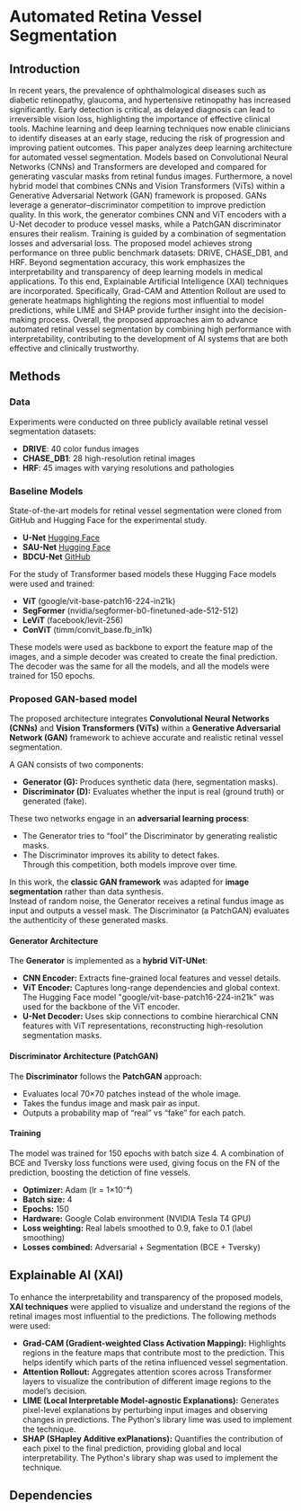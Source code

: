 # Automated Retina Vessel Segmentation

## Introduction
In recent years, the prevalence of ophthalmological diseases such as diabetic retinopathy, glaucoma, and hypertensive retinopathy has increased significantly. Early detection is critical, as delayed diagnosis can lead to irreversible vision loss, highlighting the importance of effective clinical tools. Machine learning and deep learning techniques now enable clinicians to identify diseases at an early stage, reducing the risk of progression and improving patient outcomes. This paper analyzes deep learning architecture for automated vessel segmentation. Models based on Convolutional Neural Networks (CNNs) and Transformers are developed and compared for generating vascular masks from retinal fundus images. Furthermore, a novel hybrid model that combines CNNs and Vision Transformers (ViTs) within a Generative Adversarial Network (GAN) framework is proposed. GANs leverage a generator–discriminator competition to improve prediction quality. In this work, the generator combines CNN and ViT encoders with a U-Net decoder to produce vessel masks, while a PatchGAN discriminator ensures their realism. Training is guided by a combination of segmentation losses and adversarial loss. The proposed model achieves strong performance on three public benchmark datasets: DRIVE, CHASE_DB1, and HRF.
Beyond segmentation accuracy, this work emphasizes the interpretability and transparency of deep learning models in medical applications. To this end, Explainable Artificial Intelligence (XAI) techniques are incorporated. Specifically, Grad-CAM and Attention Rollout are used to generate heatmaps highlighting the regions most influential to model predictions, while LIME and SHAP provide further insight into the decision-making process.
Overall, the proposed approaches aim to advance automated retinal vessel segmentation by combining high performance with interpretability, contributing to the development of AI systems that are both effective and clinically trustworthy.

## Methods

### Data
Experiments were conducted on three publicly available retinal vessel segmentation datasets:
- **DRIVE**: 40 color fundus images 
- **CHASE_DB1**: 28 high-resolution retinal images
- **HRF**: 45 images with varying resolutions and pathologies

### Baseline Models
State-of-the-art models for retinal vessel segmentation were cloned from GitHub and Hugging Face for the experimental study. 
- **U-Net** [Hugging Face](https://huggingface.co/yasinelh/retinal_vessel_U-Net)
- **SAU-Net** [Hugging Face](https://huggingface.co/yasinelh/retinal_vessel_SAU-Net)  
- **BDCU-Net** [GitHub](https://github.com/rezazad68/BCDU-Net)


For the study of Transformer based models these Hugging Face models were used and trained:
- **ViT** (google/vit-base-patch16-224-in21k)
- **SegFormer** (nvidia/segformer-b0-finetuned-ade-512-512)
- **LeViT** (facebook/levit-256)
- **ConViT** (timm/convit_base.fb_in1k)

These models were used as backbone to export the feature map of the images, and a simple decoder was created to create the final prediction. The decoder was the same for all the models, and all the models were trained for 150 epochs.

### Proposed GAN-based model
The proposed architecture integrates **Convolutional Neural Networks (CNNs)** and **Vision Transformers (ViTs)** within a **Generative Adversarial Network (GAN)** framework to achieve accurate and realistic retinal vessel segmentation.

A GAN consists of two components:
- **Generator (G):** Produces synthetic data (here, segmentation masks).
- **Discriminator (D):** Evaluates whether the input is real (ground truth) or generated (fake).

These two networks engage in an **adversarial learning process**:  
- The Generator tries to “fool” the Discriminator by generating realistic masks.  
- The Discriminator improves its ability to detect fakes.  
Through this competition, both models improve over time.

In this work, the **classic GAN framework** was adapted for **image segmentation** rather than data synthesis.  
Instead of random noise, the Generator receives a retinal fundus image as input and outputs a vessel mask. The Discriminator (a PatchGAN) evaluates the authenticity of these generated masks.

#### Generator Architecture
The **Generator** is implemented as a **hybrid ViT-UNet**:
- **CNN Encoder:** Extracts fine-grained local features and vessel details.  
- **ViT Encoder:** Captures long-range dependencies and global context. The Hugging Face model "google/vit-base-patch16-224-in21k" was used for the backbone of the ViT encoder.
- **U-Net Decoder:** Uses skip connections to combine hierarchical CNN features with ViT representations, reconstructing high-resolution segmentation masks.

#### Discriminator Architecture (PatchGAN)
The **Discriminator** follows the **PatchGAN** approach:
- Evaluates local 70×70 patches instead of the whole image.  
- Takes the fundus image and mask pair as input.  
- Outputs a probability map of “real” vs “fake” for each patch.

#### Training 
The model was trained for 150 epochs with batch size 4. A combination of BCE and Tversky loss functions were used, giving focus on the FN of the prediction, boosting the detiction of fine vessels.
- **Optimizer:** Adam (lr = 1×10⁻⁴)  
- **Batch size:** 4  
- **Epochs:** 150
- **Hardware:** Google Colab environment (NVIDIA Tesla T4 GPU)
- **Loss weighting:** Real labels smoothed to 0.9, fake to 0.1 (label smoothing)  
- **Losses combined:** Adversarial + Segmentation (BCE + Tversky)

## Explainable AI (XAI)

To enhance the interpretability and transparency of the proposed models, **XAI techniques** were applied to visualize and understand the regions of the retinal images most influential to the predictions. The following methods were used:

- **Grad-CAM (Gradient-weighted Class Activation Mapping):** Highlights regions in the feature maps that contribute most to the prediction. This helps identify which parts of the retina influenced vessel segmentation.  
- **Attention Rollout:** Aggregates attention scores across Transformer layers to visualize the contribution of different image regions to the model’s decision.  
- **LIME (Local Interpretable Model-agnostic Explanations):** Generates pixel-level explanations by perturbing input images and observing changes in predictions. The Python's library lime was used to implement the technique. 
- **SHAP (SHapley Additive exPlanations):** Quantifies the contribution of each pixel to the final prediction, providing global and local interpretability.  The Python's library shap was used to implement the technique.

## Dependencies
